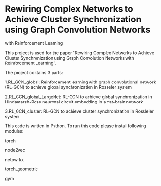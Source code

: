 # Rewiring Complex Networks to Achieve Cluster Synchronization using Graph Convolution Networks
with Reinforcement Learning

This project is used for the paper "Rewiring Complex Networks to Achieve Cluster Synchronization using Graph Convolution Networks
with Reinforcement Learning". 

The project contains 3 parts: 

1.RL_GCN_global: Reinforcement learning with graph convolutional network (RL-GCN) to achieve global synchronization in Rosseler system

2.RL_GCN_global_LargeNet: RL-GCN to achieve global synchronization in Hindamarsh-Rose neuronal circuit embedding in a cat-brain network

3.RL_GCN_cluster: RL-GCN to achieve cluster synchronization in Rossleler system

This code is written in Python. To run this code please install following modules:

torch

node2vec

netowrkx

torch_geometric

gym
